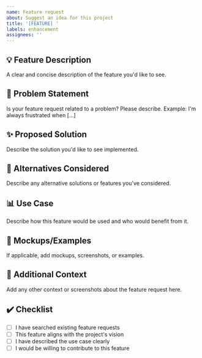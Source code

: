 ```yaml
---
name: Feature request
about: Suggest an idea for this project
title: '[FEATURE] '
labels: enhancement
assignees: ''
---
```


## 💡 Feature Description

A clear and concise description of the feature you'd like to see.

## 🤔 Problem Statement

Is your feature request related to a problem? Please describe.
Example: I'm always frustrated when [...]

## ✨ Proposed Solution

Describe the solution you'd like to see implemented.

## 🔄 Alternatives Considered

Describe any alternative solutions or features you've considered.

## 📊 Use Case

Describe how this feature would be used and who would benefit from it.

## 🎨 Mockups/Examples

If applicable, add mockups, screenshots, or examples.

## 📝 Additional Context

Add any other context or screenshots about the feature request here.

## ✔️ Checklist

- [ ] I have searched existing feature requests
- [ ] This feature aligns with the project's vision
- [ ] I have described the use case clearly
- [ ] I would be willing to contribute to this feature
